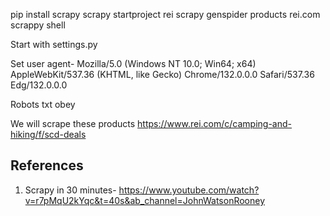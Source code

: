 pip install scrapy
scrapy startproject rei
scrapy genspider products rei.com
scrappy shell


Start with settings.py

Set user agent- 
Mozilla/5.0 (Windows NT 10.0; Win64; x64) AppleWebKit/537.36 (KHTML, like Gecko) Chrome/132.0.0.0 Safari/537.36 Edg/132.0.0.0

Robots txt obey

We will scrape these products
https://www.rei.com/c/camping-and-hiking/f/scd-deals


## References
1. Scrapy in 30 minutes- https://www.youtube.com/watch?v=r7pMqU2kYqc&t=40s&ab_channel=JohnWatsonRooney